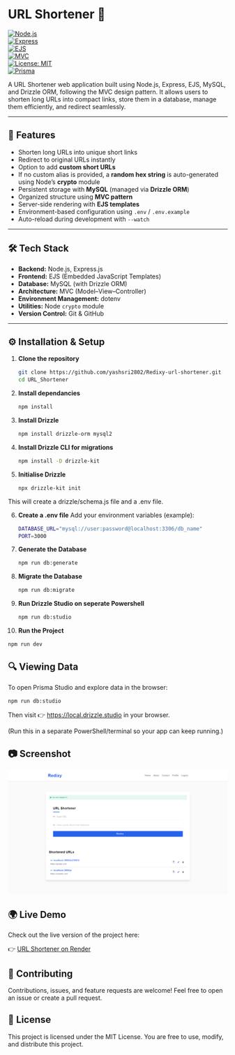 # URL Shortener 🔗

[![Node.js](https://img.shields.io/badge/Node.js-18.x-green?logo=node.js)](https://nodejs.org/)  
[![Express](https://img.shields.io/badge/Express.js-4.x-black?logo=express)](https://expressjs.com/)  
[![EJS](https://img.shields.io/badge/EJS-Templating-yellow)](https://ejs.co/)  
[![MVC](https://img.shields.io/badge/Pattern-MVC-blue)](#)  
[![License: MIT](https://img.shields.io/badge/License-MIT-red.svg)](LICENSE)  
[![Prisma](https://img.shields.io/badge/ORM-Drizzle-2D3748?logo=drizzle)](https://www.drizzle.io/)

A URL Shortener web application built using Node.js, Express, EJS, MySQL, and Drizzle ORM, following the MVC design pattern. It allows users to shorten long URLs into compact links, store them in a database, manage them efficiently, and redirect seamlessly.

---

## 🚀 Features
- Shorten long URLs into unique short links  
- Redirect to original URLs instantly  
- Option to add **custom short URLs**  
- If no custom alias is provided, a **random hex string** is auto-generated using Node’s **crypto** module
- Persistent storage with **MySQL** (managed via **Drizzle ORM**)
- Organized structure using **MVC pattern**  
- Server-side rendering with **EJS templates**  
- Environment-based configuration using `.env` / `.env.example ` 
- Auto-reload during development with `--watch`  

---

## 🛠️ Tech Stack
- **Backend:** Node.js, Express.js  
- **Frontend:** EJS (Embedded JavaScript Templates)
- **Database:** MySQL (with Drizzle ORM) 
- **Architecture:** MVC (Model–View–Controller)  
- **Environment Management:** dotenv  
- **Utilities:** Node `crypto` module  
- **Version Control:** Git & GitHub  

---

## ⚙️ Installation & Setup

1. **Clone the repository**
   ```bash
   git clone https://github.com/yashsri2802/Redixy-url-shortener.git
   cd URL_Shortener

2. **Install dependancies**
   ```bash
   npm install

3. **Install Drizzle**
   ```bash
   npm install drizzle-orm mysql2

4. **Install Drizzle CLI for migrations**
   ```bash
   npm install -D drizzle-kit

5. **Initialise Drizzle**
   ```bash
   npx drizzle-kit init
This will create a drizzle/schema.js file and a .env file.

6. **Create a .env file**
   Add your environment variables (example):
   ```bash
   DATABASE_URL="mysql://user:password@localhost:3306/db_name"
   PORT=3000

7. **Generate the Database**
   ```bash
   npm run db:generate

8. **Migrate the Database**
   ```bash
   npm run db:migrate

9. **Run Drizzle Studio on seperate Powershell**
   ```bash
   npm run db:studio

10. **Run the Project**
   ```bash
   npm run dev
```
## 🔍 Viewing Data

To open Prisma Studio and explore data in the browser:
  ```bash
  npm run db:studio
   ```
Then visit 👉 https://local.drizzle.studio in your browser.

(Run this in a separate PowerShell/terminal so your app can keep running.)

## 📷 Screenshot
![App Screenshot](./Screenshot.png)

## 🌍 Live Demo

Check out the live version of the project here:  

👉 [URL Shortener on Render](https://url-shortener-5-knwp.onrender.com/)

## 🤝 Contributing

Contributions, issues, and feature requests are welcome!
Feel free to open an issue or create a pull request.

## 📜 License

This project is licensed under the MIT License.
You are free to use, modify, and distribute this project.
